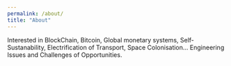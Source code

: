 ```yaml
---
permalink: /about/
title: "About"
---
```


Interested in BlockChain, Bitcoin, Global monetary systems, Self-Sustanability, Electrification of Transport, Space Colonisation...
Engineering Issues and Challenges of Opportunities.
